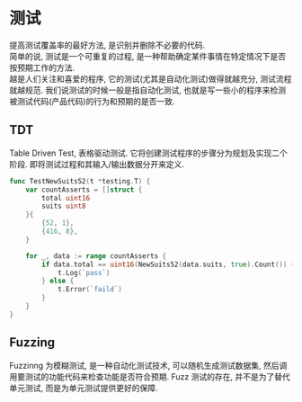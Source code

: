 # 测试
提高测试覆盖率的最好方法, 是识别并删除不必要的代码.  
简单的说, 测试是一个可重复的过程, 是一种帮助确定某件事情在特定情况下是否按预期工作的方法.  
越是人们关注和喜爱的程序, 它的测试(尤其是自动化测试)做得就越充分, 测试流程就越规范.
我们说测试的时候一般是指自动化测试, 也就是写一些小的程序来检测被测试代码(产品代码)的行为和预期的是否一致.  

## TDT
Table Driven Test, 表格驱动测试.
它将创建测试程序的步骤分为规划及实现二个阶段. 即将测试过程和其输入/输出数据分开来定义.

```go
func TestNewSuits52(t *testing.T) {
	var countAsserts = []struct {
		total uint16
		suits uint8
	}{
		{52, 1},
		{416, 8},
	}

	for _, data := range countAsserts {
		if data.total == uint16(NewSuits52(data.suits, true).Count()) {
			t.Log(`pass`)
		} else {
			t.Error(`faild`)
		}
	}
}

```


## Fuzzing 
Fuzzinng 为模糊测试, 是一种自动化测试技术, 可以随机生成测试数据集, 然后调用要测试的功能代码来检查功能是否符合预期.
Fuzz 测试的存在, 并不是为了替代单元测试, 而是为单元测试提供更好的保障.  































